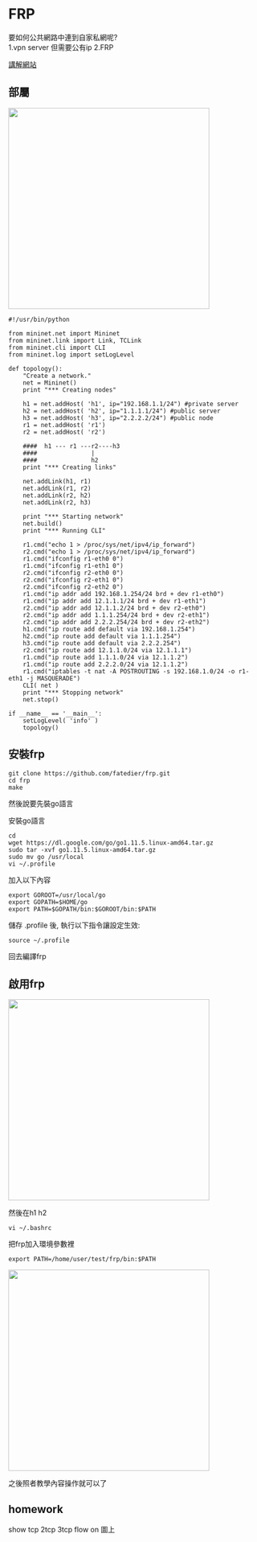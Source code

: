 # FRP
要如何公共網路中連到自家私網呢?      
1.vpn server
但需要公有ip
2.FRP

[講解網站](http://csie.nqu.edu.tw/smallko/sdn/frp.htm)
## 部屬
<img src="image/20200323frptp.PNG" width=400/>

```
#!/usr/bin/python

from mininet.net import Mininet
from mininet.link import Link, TCLink
from mininet.cli import CLI
from mininet.log import setLogLevel

def topology():
    "Create a network."
    net = Mininet()
    print "*** Creating nodes"

    h1 = net.addHost( 'h1', ip="192.168.1.1/24") #private server
    h2 = net.addHost( 'h2', ip="1.1.1.1/24") #public server
    h3 = net.addHost( 'h3', ip="2.2.2.2/24") #public node
    r1 = net.addHost( 'r1')
    r2 = net.addHost( 'r2')

    ####  h1 --- r1 ---r2----h3
    ####               |
    ####               h2
    print "*** Creating links"

    net.addLink(h1, r1)
    net.addLink(r1, r2)
    net.addLink(r2, h2)
    net.addLink(r2, h3)
    
    print "*** Starting network"
    net.build()
    print "*** Running CLI"

    r1.cmd("echo 1 > /proc/sys/net/ipv4/ip_forward")
    r2.cmd("echo 1 > /proc/sys/net/ipv4/ip_forward")
    r1.cmd("ifconfig r1-eth0 0")
    r1.cmd("ifconfig r1-eth1 0")
    r2.cmd("ifconfig r2-eth0 0")
    r2.cmd("ifconfig r2-eth1 0")
    r2.cmd("ifconfig r2-eth2 0")
    r1.cmd("ip addr add 192.168.1.254/24 brd + dev r1-eth0")
    r1.cmd("ip addr add 12.1.1.1/24 brd + dev r1-eth1")
    r2.cmd("ip addr add 12.1.1.2/24 brd + dev r2-eth0")
    r2.cmd("ip addr add 1.1.1.254/24 brd + dev r2-eth1")
    r2.cmd("ip addr add 2.2.2.254/24 brd + dev r2-eth2")
    h1.cmd("ip route add default via 192.168.1.254")
    h2.cmd("ip route add default via 1.1.1.254")
    h3.cmd("ip route add default via 2.2.2.254")
    r2.cmd("ip route add 12.1.1.0/24 via 12.1.1.1")
    r1.cmd("ip route add 1.1.1.0/24 via 12.1.1.2")
    r1.cmd("ip route add 2.2.2.0/24 via 12.1.1.2")
    r1.cmd("iptables -t nat -A POSTROUTING -s 192.168.1.0/24 -o r1-eth1 -j MASQUERADE")
    CLI( net )
    print "*** Stopping network"
    net.stop()

if __name__ == '__main__':
    setLogLevel( 'info' )
    topology()
```
## 安裝frp
```
git clone https://github.com/fatedier/frp.git
cd frp 
make
```
然後說要先裝go語言

安裝go語言
```
cd 
wget https://dl.google.com/go/go1.11.5.linux-amd64.tar.gz
sudo tar -xvf go1.11.5.linux-amd64.tar.gz
sudo mv go /usr/local
vi ~/.profile
```
加入以下內容
```
export GOROOT=/usr/local/go
export GOPATH=$HOME/go
export PATH=$GOPATH/bin:$GOROOT/bin:$PATH
```
儲存 .profile 後, 執行以下指令讓設定生效:
```
source ~/.profile
```
回去編譯frp
## 啟用frp
<img src="image/20200323a.PNG" width=400/>

然後在h1 h2
```
vi ~/.bashrc
```
把frp加入環境參數裡
```
export PATH=/home/user/test/frp/bin:$PATH
```
<img src="image/20200323b.PNG" width=400/>

之後照者教學內容操作就可以了
## homework
show tcp 2tcp 3tcp flow on 圖上